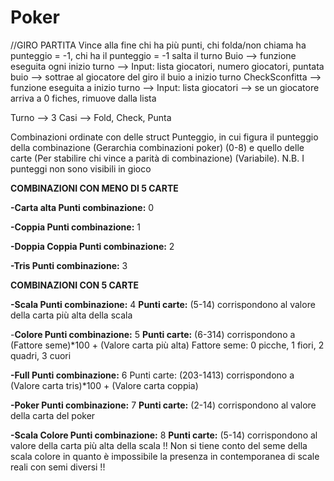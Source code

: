 # Poker

//GIRO PARTITA
Vince alla fine chi ha più punti, chi folda/non chiama ha punteggio = -1, chi ha il punteggio = -1 salta il turno
Buio --> funzione eseguita ogni inizio turno --> Input: lista giocatori, numero giocatori, puntata buio --> sottrae al giocatore del giro il buio a inizio turno
CheckSconfitta --> funzione eseguita a inizio turno --> Input: lista giocatori --> se un giocatore arriva a 0 fiches, rimuove dalla lista

Turno --> 3 Casi --> Fold, Check, Punta



Combinazioni ordinate con delle struct Punteggio, in cui figura il punteggio della combinazione (Gerarchia combinazioni poker) (0-8)
e quello delle carte (Per stabilire chi vince a parità di combinazione) (Variabile).
N.B. I punteggi non sono visibili in gioco


**COMBINAZIONI CON MENO DI 5 CARTE**

**-Carta alta
Punti combinazione:** 0

**-Coppia
Punti combinazione:** 1

**-Doppia Coppia
Punti combinazione:** 2

**-Tris
Punti combinazione:** 3

**COMBINAZIONI CON 5 CARTE**

**-Scala
Punti combinazione:** 4
**Punti carte:**
(5-14) corrispondono al valore della carta più alta della scala

-**Colore
Punti combinazione:** 5
**Punti carte:**
(6-314) corrispondono a (Fattore seme)*100 + (Valore carta più alta)
Fattore seme: 0 picche, 1 fiori, 2 quadri, 3 cuori

**-Full
Punti combinazione:** 6
Punti carte:
(203-1413) corrispondono a (Valore carta tris)*100 + (Valore carta coppia)

**-Poker
Punti combinazione:** 7
**Punti carte:**
(2-14) corrispondono al valore della carta del poker

**-Scala Colore
Punti combinazione:** 8
**Punti carte:**
(5-14) corrispondono al valore della carta più alta della scala
!! Non si tiene conto del seme della scala colore in quanto è impossibile la presenza in contemporanea di scale reali con semi diversi !!
